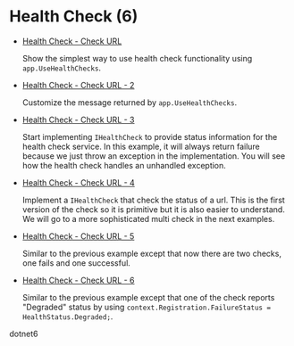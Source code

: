 # Health Check (6)

  * [Health Check - Check URL](health-check-1)

    Show the simplest way to use health check functionality using `app.UseHealthChecks`.

  * [Health Check - Check URL - 2](health-check-2)

    Customize the message returned by `app.UseHealthChecks`.

  * [Health Check - Check URL - 3](health-check-3)

    Start implementing `IHealthCheck` to provide status information for the health check service. In this example, it will always return failure because we just throw an exception in the implementation. You will see how the health check handles an unhandled exception.

  * [Health Check - Check URL - 4](health-check-4)

    Implement a `IHealthCheck` that check the status of a url. This is the first version of the check so it is primitive but it is also easier to understand. We will go to a more sophisticated multi check in the next examples.

  * [Health Check - Check URL - 5](health-check-5)

    Similar to the previous example except that now there are two checks, one fails and one successful. 

  * [Health Check - Check URL - 6](health-check-6)

    Similar to the previous example except that one of the check reports "Degraded" status by using `context.Registration.FailureStatus = HealthStatus.Degraded;`.

dotnet6